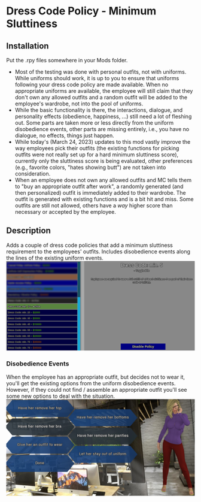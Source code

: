 # Dress Code Policy - Minimum Sluttiness

## Installation

Put the .rpy files somewhere in your Mods folder.




- Most of the testing was done with personal outfits, not with uniforms. While uniforms should work, it is up to you to ensure that uniforms following your dress code policy are made available. When no appropriate uniforms are available, the employee will still claim that they don't own any allowed outfits and a random outfit will be added to the employee's wardrobe, not into the pool of uniforms.
- While the basic functionality is there, the interactions, dialogue, and personality effects (obedience, happiness, ...) still need a lot of fleshing out. Some parts are taken more or less directly from the uniform disobedience events, other parts are missing entirely, i.e., you have no dialogue, no effects, things just happen.
- While today's (March 24, 2023) updates to this mod vastly improve the way employees pick their outfits (the existing functions for picking outfits were not really set up for a hard minimum sluttiness score), currently only the sluttiness score is being evaluated, other preferences (e.g., favorite colors, "hates showing butt") are not taken into consideration.
- When an employee does not own any allowed outfits and MC tells them to "buy an appropriate outfit after work", a randomly generated (and then personalized) outfit is immediately added to their wardrobe. The outfit is generated with existing functions and is a bit hit and miss. Some outfits are still not allowed, others have a *way* higher score than necessary or accepted by the employee.




## Description

Adds a couple of dress code policies that add a minimum sluttiness requirement to the employees' outfits. Includes disobedience events along the lines of the existing uniform events.  
![](README/LR2-DressCodePolicy-Policies.png)


### Disobedience Events

When the employee has an appropriate outfit, but decides not to wear it, you'll get the existing options from the uniform disobedience events. However, if they could not find / assemble an appropriate outfit you'll see some new options to deal with the situation.  
![](README/LR2-DressCodePoicy-Disobedience.png)